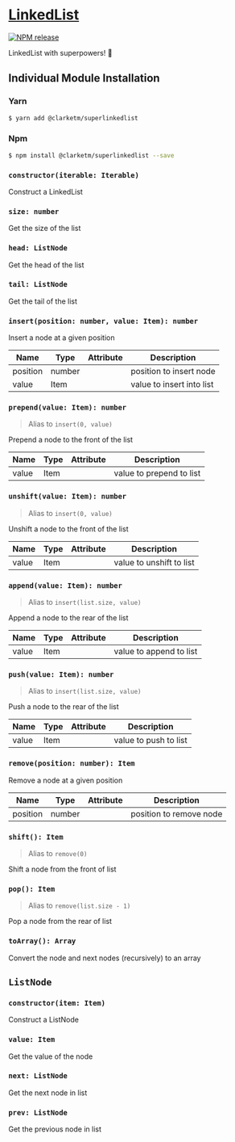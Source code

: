 # [LinkedList](https://www.npmjs.com/package/@clarketm/superlinkedlist)

[![NPM release](https://img.shields.io/npm/v/@clarketm/superlinkedlist.svg)](https://www.npmjs.com/package/@clarketm/superlinkedlist)

LinkedList with superpowers! 💪

## Individual Module Installation

### Yarn

```bash
$ yarn add @clarketm/superlinkedlist
```

### Npm

```bash
$ npm install @clarketm/superlinkedlist --save
```

### `constructor(iterable: Iterable)`

Construct a LinkedList

### `size: number`

Get the size of the list

### `head: ListNode`

Get the head of the list

### `tail: ListNode`

Get the tail of the list

### `insert(position: number, value: Item): number`

Insert a node at a given position

| Name     | Type   | Attribute | Description               |
| -------- | ------ | --------- | ------------------------- |
| position | number |           | position to insert node   |
| value    | Item   |           | value to insert into list |

### `prepend(value: Item): number`

> Alias to `insert(0, value)`

Prepend a node to the front of the list

| Name  | Type | Attribute | Description              |
| ----- | ---- | --------- | ------------------------ |
| value | Item |           | value to prepend to list |

### `unshift(value: Item): number`

> Alias to `insert(0, value)`

Unshift a node to the front of the list

| Name  | Type | Attribute | Description              |
| ----- | ---- | --------- | ------------------------ |
| value | Item |           | value to unshift to list |

### `append(value: Item): number`

> Alias to `insert(list.size, value)`

Append a node to the rear of the list

| Name  | Type | Attribute | Description             |
| ----- | ---- | --------- | ----------------------- |
| value | Item |           | value to append to list |

### `push(value: Item): number`

> Alias to `insert(list.size, value)`

Push a node to the rear of the list

| Name  | Type | Attribute | Description           |
| ----- | ---- | --------- | --------------------- |
| value | Item |           | value to push to list |

### `remove(position: number): Item`

Remove a node at a given position

| Name     | Type   | Attribute | Description             |
| -------- | ------ | --------- | ----------------------- |
| position | number |           | position to remove node |

### `shift(): Item`

> Alias to `remove(0)`

Shift a node from the front of list

### `pop(): Item`

> Alias to `remove(list.size - 1)`

Pop a node from the rear of list

### `toArray(): Array`

Convert the node and next nodes (recursively) to an array

## `ListNode`

### `constructor(item: Item)`

Construct a ListNode

### `value: Item`

Get the value of the node

### `next: ListNode`

Get the next node in list

### `prev: ListNode`

Get the previous node in list
